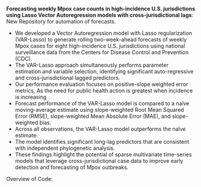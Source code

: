 __Forecasting weekly Mpox case counts in high-incidence U.S. jurisdictions using Lasso Vector Autoregression models with cross-jurisdictional lags__: ﻿New Repository for automation of forecasts. 

 - We developed a Vector Autoregression model with Lasso regularization (VAR-Lasso) to generate rolling two-week-ahead forecasts of weekly Mpox cases for eight high-incidence U.S. jurisdictions using national surveillance data from the Centers for Disease Control and Prevention (CDC).
 - The VAR-Lasso approach simultaneously performs parameter estimation and variable selection, identifying significant auto-regressive and cross-jurisdictional lagged predictors.
 - Our performance evaluation focuses on positive-slope weighted error metrics, As the need for public health action is greatest when incidence is increasing
 - Forecast performance of the VAR-Lasso model is compared to a naïve moving-average estimate using slope-weighted Root Mean Squared Error (RMSE), slope-weighted Mean Absolute Error (MAE), and slope-weighted bias.
 - Across all observations, the VAR-Lasso model outperforms the naïve estimate.
 - The model identifies significant long-lag predictors that are consistent with independent phylogenetic analysis.
 - These findings highlight the potential of sparse multivariate time-series models that leverage cross-jurisdictional case data to improve early detection and forecasting of Mpox outbreaks.

Overview of Code:


